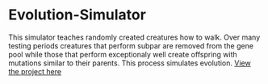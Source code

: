 # Evolution-Simulator
This simulator teaches randomly created creatures how to walk. Over many testing periods creatures that perform subpar are removed from the gene pool while those that perform exceptionaly well create offspring with mutations similar to their parents. This process simulates evolution.
[View the project here](http://evolution.maxchehab.com)
